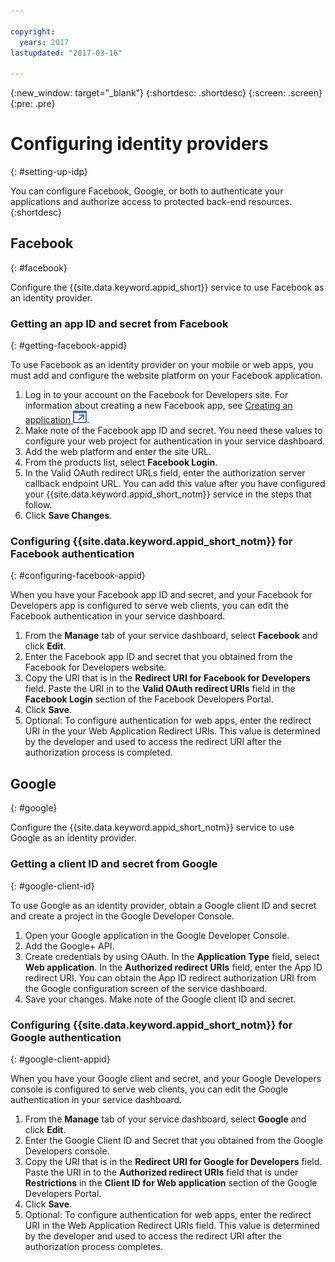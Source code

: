 ```yaml
---

copyright:
  years: 2017
lastupdated: "2017-03-16"

---
```


{:new_window: target="_blank"}
{:shortdesc: .shortdesc}
{:screen: .screen}
{:pre: .pre}

# Configuring identity providers
{: #setting-up-idp}

You can configure Facebook, Google, or both to authenticate your applications and authorize access to protected back-end resources.
{:shortdesc}


## Facebook
{: #facebook}

Configure the {{site.data.keyword.appid_short}} service to use Facebook as an identity provider.

<!--- ### Sequence diagram
{: #facebook-sequence-diagram}--->

### Getting an app ID and secret from Facebook
{: #getting-facebook-appid}

To use Facebook as an identity provider on your mobile or web apps, you must add and configure the website platform on your Facebook application.

1. Log in to your account on the Facebook for Developers site. For information about creating a new Facebook app, see <a href="https://developers.facebook.com/docs/apps/register" target="_blank">Creating an application <img src="../../icons/launch-glyph.svg" alt="External link icon"></a>.
2. Make note of the Facebook app ID and secret. You need these values to configure your web project for authentication in your service dashboard.
3. Add the web platform and enter the site URL.
4. From the products list, select **Facebook Login**.
5. In the Valid OAuth redirect URLs field, enter the authorization server callback endpoint URL. You can add this value after you have configured your {{site.data.keyword.appid_short_notm}} service in the steps that follow.
6. Click **Save Changes**.

### Configuring {{site.data.keyword.appid_short_notm}} for Facebook authentication
{: #configuring-facebook-appid}

When you have your Facebook app ID and secret, and your Facebook for Developers app is configured to serve web clients, you can edit the Facebook authentication in your service dashboard.

1. From the **Manage** tab of your service dashboard, select **Facebook** and click **Edit**.
2. Enter the Facebook app ID and secret that you obtained from the Facebook for Developers website.
3. Copy the URI that is in the **Redirect URI for Facebook for Developers** field. Paste the URI in to the **Valid OAuth redirect URIs** field in the **Facebook Login** section of the Facebook Developers Portal.
4. Click **Save**.
5. Optional: To configure authentication for web apps, enter the redirect URI in the your Web Application Redirect URIs. This value is determined by the developer and used to access the redirect URI after the authorization process is completed.


## Google
{: #google}

Configure the {{site.data.keyword.appid_short_notm}} service to use Google as an identity provider.

<!--- ### Sequence diagram
{: #google-sequence-diagram}--->

### Getting a client ID and secret from Google
{: #google-client-id}

To use Google as an identity provider, obtain a Google client ID and secret and create a project in the Google Developer Console.

1. Open your Google application in the Google Developer Console.
2. Add the Google+ API.
3. Create credentials by using OAuth. In the **Application Type** field, select **Web application**. In the **Authorized redirect URIs** field, enter the App ID redirect URI. You can obtain the App ID redirect authorization URI from the Google configuration screen of the service dashboard.
4. Save your changes. Make note of the Google client ID and secret.




### Configuring {{site.data.keyword.appid_short_notm}} for Google authentication
{: #google-client-appid}

When you have your Google client and secret, and your Google Developers console is configured to serve web clients, you can edit the Google authentication in your service dashboard.

1. From the **Manage** tab of your service dashboard, select **Google** and click **Edit**.
3. Enter the Google Client ID and Secret that you obtained from the Google Developers console.
4. Copy the URI that is in the **Redirect URI for Google for Developers** field. Paste the URI in to the **Authorized redirect URIs** field that is under **Restrictions** in the **Client ID for Web application** section of the Google Developers Portal.
5. Click **Save**.
6. Optional: To configure authentication for web apps, enter the redirect URI in the Web Application Redirect URIs field. This value is determined by the developer and used to access the redirect URI after the authorization process completes.



<!---[## Bring your own OAuth2/OIDC identity provider
{: #oauth2}

### About
{: #oauth2-about}
### Sequence diagram
{: #oauth2-sequence-diagram}
### Configuring AppID for BYOIDP OAuth2 authentication
{: #oauth2-appid} SHAWNA: Is this Interconnect?]--->
